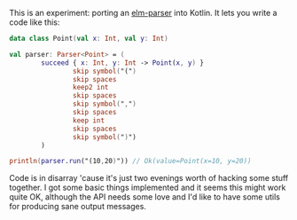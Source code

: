 This is an experiment: porting an [elm-parser](https://github.com/elm/parser) into Kotlin. It lets you write a code like this:

```kotlin
data class Point(val x: Int, val y: Int)

val parser: Parser<Point> = (
        succeed { x: Int, y: Int -> Point(x, y) }
                skip symbol("(")
                skip spaces
                keep2 int
                skip spaces
                skip symbol(",")
                skip spaces
                keep int
                skip spaces
                skip symbol(")")
        )

println(parser.run("(10,20)")) // Ok(value=Point(x=10, y=20))
```

Code is in disarray 'cause it's just two evenings worth of hacking some stuff together. I got some basic things implemented and it seems this might work quite OK, although the API needs some love and I'd like to have some utils for producing sane output messages.
